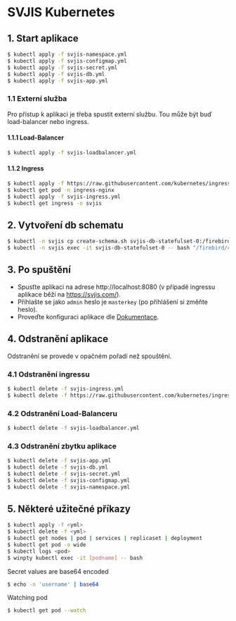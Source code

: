 # SVJIS Kubernetes

## 1. Start aplikace
```sh
$ kubectl apply -f svjis-namespace.yml
$ kubectl apply -f svjis-configmap.yml
$ kubectl apply -f svjis-secret.yml
$ kubectl apply -f svjis-db.yml
$ kubectl apply -f svjis-app.yml
```

### 1.1 Externí služba
Pro přístup k aplikaci je třeba spustit externí službu. Tou může být buď load-balancer nebo ingress.

#### 1.1.1 Load-Balancer
```sh
$ kubectl apply -f svjis-loadbalancer.yml
```

#### 1.1.2 Ingress
```sh
$ kubectl apply -f https://raw.githubusercontent.com/kubernetes/ingress-nginx/controller-v0.41.2/deploy/static/provider/cloud/deploy.yaml
$ kubectl get pod -n ingress-nginx
$ kubectl apply -f svjis-ingress.yml
$ kubectl get ingress -n svjis
```

## 2. Vytvoření db schematu
```sh
$ kubectl -n svjis cp create-schema.sh svjis-db-statefulset-0:/firebird/create-schema.sh
$ kubectl -n svjis exec -it svjis-db-statefulset-0 -- bash "/firebird/create-schema.sh"
```

## 3. Po spuštění
* Spusťte aplikaci na adrese http://localhost:8080 (v případě ingressu aplikace běží na https://svjis.com/). 
* Přihlašte se jako `admin` heslo je `masterkey` (po přihlášení si změňte heslo). 
* Proveďte konfiguraci aplikace dle [Dokumentace](https://svjis.github.io/Parametrizace/).

## 4. Odstranění aplikace
Odstranění se provede v opačném pořadí než spouštění.

### 4.1 Odstranění ingressu
```sh
$ kubectl delete -f svjis-ingress.yml
$ kubectl delete -f https://raw.githubusercontent.com/kubernetes/ingress-nginx/controller-v0.41.2/deploy/static/provider/cloud/deploy.yaml
```

### 4.2 Odstranění Load-Balanceru
```sh
$ kubectl delete -f svjis-loadbalancer.yml
```

### 4.3 Odstranění zbytku aplikace
```sh
$ kubectl delete -f svjis-app.yml
$ kubectl delete -f svjis-db.yml
$ kubectl delete -f svjis-secret.yml
$ kubectl delete -f svjis-configmap.yml
$ kubectl delete -f svjis-namespace.yml
```

## 5. Některé užitečné příkazy
```sh
$ kubectl apply -f <yml>
$ kubectl delete -f <yml>
$ kubectl get nodes | pod | services | replicaset | deployment
$ kubectl get pod -o wide
$ kubectl logs <pod>
$ winpty kubectl exec -it [podname] -- bash
```

Secret values are base64 encoded
```sh
$ echo -n 'username' | base64
```

Watching pod
```sh
$ kubectl get pod --watch
```
